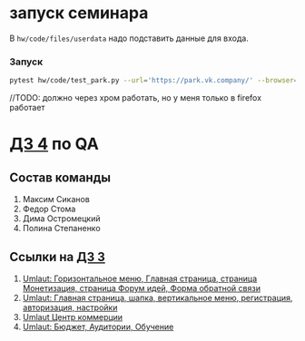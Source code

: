 # запуск семинара

В `hw/code/files/userdata` надо подставить данные для входа.

### Запуск

```bash
pytest hw/code/test_park.py --url='https://park.vk.company/' --browser=firefox
```
//TODO: должно через хром работать, но у меня только в firefox работает

# [ДЗ 4](https://park.vk.company/blog/topic/view/22765/) по QA

## Состав команды

1. Максим Сиканов
2. Федор Стома
3. Дима Остромецкий
4. Полина Степаненко

## Ссылки на [ДЗ 3](https://park.vk.company/blog/topic/view/22728/)

1. [Umlaut: Горизонтальное меню, Главная страница, страница Монетизация, страница Форум идей, Форма обратной связи](https://github.com/VK-BMSTU-QA/homework-3-spring-2024/pull/4)
2. [Umlaut: Главная страница, шапка, вертикальное меню, регистрация, авторизация, настройки](https://github.com/VK-BMSTU-QA/homework-3-spring-2024/pull/7)
3. [Umlaut Центр коммерции](https://github.com/VK-BMSTU-QA/homework-3-spring-2024/pull/8)
4. [Umlaut: Бюджет, Аудитории, Обучение](https://github.com/VK-BMSTU-QA/homework-3-spring-2024/pull/9)